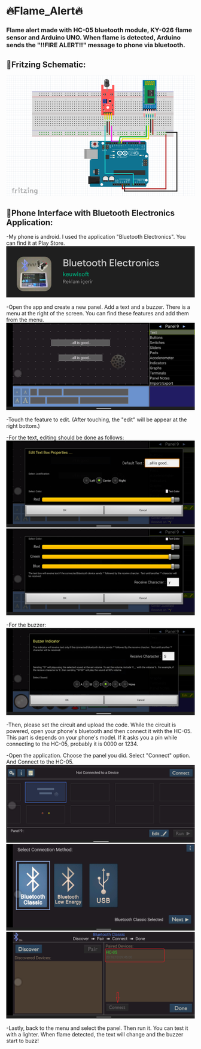 # :fire:Flame_Alert:fire:
### Flame alert made with HC-05 bluetooth module, KY-026 flame sensor and Arduino UNO. When flame is detected, Arduino sends the "!!FIRE ALERT!!" message to phone via bluetooth.

## 	:pushpin:Fritzing Schematic:
![alt text](/images/flame-bt-fr.png)

## :pushpin:Phone Interface with Bluetooth Electronics Application:
-My phone is android. I used the application "Bluetooth Electronics". You can find it at Play Store.
![alt text](/images/App-andr.png)

-Open the app and create a new panel. Add a text and a buzzer. There is a menu at the right of the screen. You can find these features and add them from the menu.
![alt text](/images/tutorial1.png)

-Touch the feature to edit. (After touching, the "edit" will be appear at the right bottom.)

-For the text, editing should be done as follows:
![alt text](/images/tutorial2.png)
![alt text](/images/tutorial3.png)

-For the buzzer:
![alt text](/images/tutorial4.png)

-Then, please set the circuit and upload the code. While the circuit is powered, open your phone's bluetooth and then connect it with the HC-05. This part is depends on your phone's model.  If it asks you a pin while connecting to the HC-05, probably it is 0000 or 1234.

-Open the application. Choose the panel you did. Select "Connect" option. And Connect to the HC-05.
![alt text](/images/tutorial5.png)
![alt text](/images/tutorial6.png)
![alt text](/images/tutorial7.png)

-Lastly, back to the menu and select the panel. Then run it. You can test it with a lighter. When flame detected, the text will change and the buzzer start to buzz!
